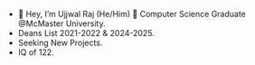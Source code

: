 - 👋 Hey, I’m Ujjwal Raj (He/Him) 🧿 Computer Science Graduate @McMaster University.  
- Deans List 2021-2022 & 2024-2025.
- Seeking New Projects.
- IQ of 122.

<!---
UjjwalRaj18/UjjwalRaj18 is a ✨ special ✨ repository because its `README.md` (this file) appears on your GitHub profile.
You can click the Preview link to take a look at your changes.
--->

